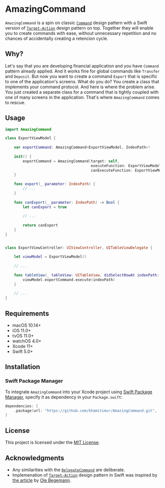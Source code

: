 # AmazingCommand

`AmazingCommand` is a spin on classic [`Command`](https://en.wikipedia.org/wiki/Command_pattern) design pattern with a Swift version of [`Target-Action`](https://developer.apple.com/library/archive/documentation/General/Conceptual/Devpedia-CocoaApp/TargetAction.html) design pattern on top. Together they will enable you to create commands with ease, without unnecessary repetition and no chances of accidentally creating a retencion cycle.

## Why?

Let's say that you are developing financial application and you have `Command` pattern already applied. And it works fine for global commands like `Transfer` and `Deposit`. But now you want to create a command `Export` that is specific to one of the application's screens. What do you do? You create a class that implements your command protocol. And here is where the problem arise. You just created a separate class for a command that is tightly coupled with one of many screens in the application. That's where `AmazingCommand` comes to rescue.

## Usage

```swift
import AmazingCommand

class ExportViewModel {
    
    var exportCommand: AmazingCommand<ExportViewModel, IndexPath>!
    
    init() {
        exportCommand = AmazingCommand(target: self,
                                       executeFunction: ExportViewModel.export,
                                       canExecuteFunction: ExportViewModel.canExport)
    }
    
    func export(_ parameter: IndexPath) {
        // ...
    }
    
    func canExport(_ parameter: IndexPath) -> Bool {
        let canExport = true
        
        // ...
        
        return canExport
    }
}


class ExportViewController: UIViewController, UITableViewDelegate {
    
    let viewModel = ExportViewModel()
    
    // ...
    
    func tableView(_ tableView: UITableView, didSelectRowAt indexPath: IndexPath) {
        viewModel.exportCommand.execute(indexPath)
    }
    
    // ...
}
```

## Requirements

- macOS 10.14+
- iOS 11.0+
- tvOS 11.0+
- watchOS 4.0+
- Xcode 11+
- Swift 5.0+

## Installation

### Swift Package Manager

To integrate `AmazingCommand` into your Xcode project using [Swift Package Manager](https://swift.org/package-manager/), specify it as dependency in your `Package.swift`:

```swift
dependencies: [
    .package(url: "https://github.com/khamitimur/AmazingCommand.git", .upToNextMajor(from: "1.0.0"))
]
```

## License

This project is licensed under the [MIT License](LICENSE).

## Acknowledgments

* Any similarities with the [`DelegateCommand`](https://docs.microsoft.com/en-us/dotnet/api/microsoft.visualstudio.platformui.delegatecommand) are deliberate.
* Implemenation of [`Target-Action`](https://developer.apple.com/library/archive/documentation/General/Conceptual/Devpedia-CocoaApp/TargetAction.html) design pattern in Swift was inspired by [the article](https://oleb.net/blog/2014/07/swift-instance-methods-curried-functions/) by [Ole Begemann](https://oleb.net/).
